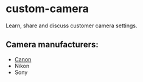 # custom-camera
Learn, share and discuss customer camera settings.

## Camera manufacturers:

- [Canon](Canon/index.md)
- Nikon
- Sony